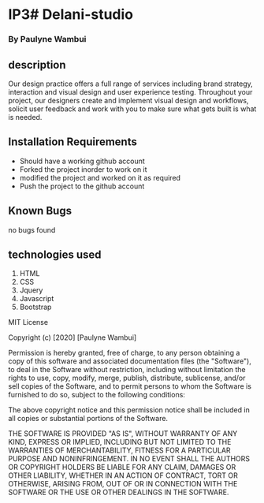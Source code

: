 # IP3# Delani-studio 
### By **Paulyne Wambui**
## description
Our design practice offers a full range of services including brand strategy, interaction and visual design and user experience testing.
Throughout your project, our designers create and implement visual design and workflows, solicit user feedback and work with you to make sure what gets built is what is needed.
## Installation Requirements 
* Should have a working github account 
* Forked the project inorder to work on it
* modified the project and worked on it as required
* Push the project to the github account
## Known Bugs
no bugs found
## technologies used 
1. HTML
2. CSS
3. Jquery
4. Javascript
5. Bootstrap

MIT License

Copyright (c) [2020] [Paulyne Wambui]

Permission is hereby granted, free of charge, to any person obtaining a copy
of this software and associated documentation files (the "Software"), to deal
in the Software without restriction, including without limitation the rights
to use, copy, modify, merge, publish, distribute, sublicense, and/or sell
copies of the Software, and to permit persons to whom the Software is
furnished to do so, subject to the following conditions:

The above copyright notice and this permission notice shall be included in all
copies or substantial portions of the Software.

THE SOFTWARE IS PROVIDED "AS IS", WITHOUT WARRANTY OF ANY KIND, EXPRESS OR
IMPLIED, INCLUDING BUT NOT LIMITED TO THE WARRANTIES OF MERCHANTABILITY,
FITNESS FOR A PARTICULAR PURPOSE AND NONINFRINGEMENT. IN NO EVENT SHALL THE
AUTHORS OR COPYRIGHT HOLDERS BE LIABLE FOR ANY CLAIM, DAMAGES OR OTHER
LIABILITY, WHETHER IN AN ACTION OF CONTRACT, TORT OR OTHERWISE, ARISING FROM,
OUT OF OR IN CONNECTION WITH THE SOFTWARE OR THE USE OR OTHER DEALINGS IN THE
SOFTWARE.